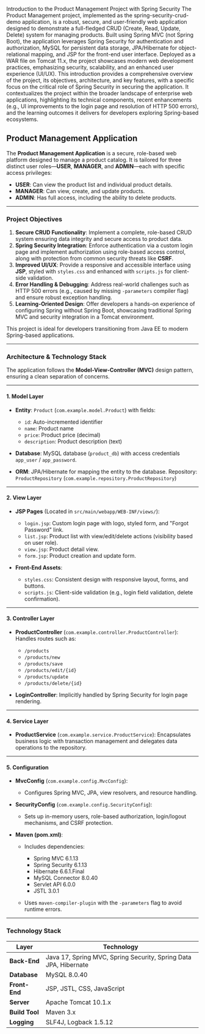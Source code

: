 Introduction to the Product Management Project with Spring Security
The Product Management project, implemented as the spring-security-crud-demo application, is a robust, secure, and user-friendly web application designed to demonstrate a full-fledged CRUD (Create, Read, Update, Delete) system for managing products. Built using Spring MVC (not Spring Boot), the application leverages Spring Security for authentication and authorization, MySQL for
persistent data storage, JPA/Hibernate for object-relational mapping, and JSP for the front-end user interface. Deployed as a WAR file on Tomcat 11.x, the project showcases modern web development practices, emphasizing security, scalability, and an enhanced user experience (UI/UX).
This introduction provides a comprehensive overview of the project, its objectives, architecture, and key features, with a specific focus on the critical role of Spring Security in securing the application. It contextualizes the project within the broader landscape of enterprise web applications, highlighting its technical components, recent enhancements (e.g., UI improvements to the login page and resolution of HTTP 500 errors), and the learning outcomes it delivers for developers exploring Spring-based ecosystems.


## **Product Management Application**

The **Product Management Application** is a secure, role-based web platform designed to manage a product catalog. It is tailored for three distinct user roles—**USER**, **MANAGER**, and **ADMIN**—each with specific access privileges:

* **USER**: Can view the product list and individual product details.
* **MANAGER**: Can view, create, and update products.
* **ADMIN**: Has full access, including the ability to delete products.

---

### **Project Objectives**

1. **Secure CRUD Functionality**: Implement a complete, role-based CRUD system ensuring data integrity and secure access to product data.
2. **Spring Security Integration**: Enforce authentication via a custom login page and implement authorization using role-based access control, along with protection from common security threats like **CSRF**.
3. **Improved UI/UX**: Provide a responsive and accessible interface using **JSP**, styled with `styles.css` and enhanced with `scripts.js` for client-side validation.
4. **Error Handling & Debugging**: Address real-world challenges such as HTTP 500 errors (e.g., caused by missing `-parameters` compiler flag) and ensure robust exception handling.
5. **Learning-Oriented Design**: Offer developers a hands-on experience of configuring Spring without Spring Boot, showcasing traditional Spring MVC and security integration in a Tomcat environment.

This project is ideal for developers transitioning from Java EE to modern Spring-based applications.

---

### **Architecture & Technology Stack**

The application follows the **Model-View-Controller (MVC)** design pattern, ensuring a clean separation of concerns.

---

#### **1. Model Layer**

* **Entity**:
  `Product` (`com.example.model.Product`) with fields:

  * `id`: Auto-incremented identifier
  * `name`: Product name
  * `price`: Product price (decimal)
  * `description`: Product description (text)

* **Database**:
  MySQL database (`product_db`) with access credentials `app_user` / `app_password`.

* **ORM**:
  JPA/Hibernate for mapping the entity to the database.
  Repository: `ProductRepository` (`com.example.repository.ProductRepository`)

---

#### **2. View Layer**

* **JSP Pages** (Located in `src/main/webapp/WEB-INF/views/`):

  * `login.jsp`: Custom login page with logo, styled form, and "Forgot Password" link.
  * `list.jsp`: Product list with view/edit/delete actions (visibility based on user role).
  * `view.jsp`: Product detail view.
  * `form.jsp`: Product creation and update form.

* **Front-End Assets**:

  * `styles.css`: Consistent design with responsive layout, forms, and buttons.
  * `scripts.js`: Client-side validation (e.g., login field validation, delete confirmation).

---

#### **3. Controller Layer**

* **ProductController** (`com.example.controller.ProductController`):
  Handles routes such as:

  * `/products`
  * `/products/new`
  * `/products/save`
  * `/products/edit/{id}`
  * `/products/update`
  * `/products/delete/{id}`

* **LoginController**: Implicitly handled by Spring Security for login page rendering.

---

#### **4. Service Layer**

* **ProductService** (`com.example.service.ProductService`):
  Encapsulates business logic with transaction management and delegates data operations to the repository.

---

#### **5. Configuration**

* **MvcConfig** (`com.example.config.MvcConfig`):

  * Configures Spring MVC, JPA, view resolvers, and resource handling.

* **SecurityConfig** (`com.example.config.SecurityConfig`):

  * Sets up in-memory users, role-based authorization, login/logout mechanisms, and CSRF protection.

* **Maven (pom.xml)**:

  * Includes dependencies:

    * Spring MVC 6.1.13
    * Spring Security 6.1.13
    * Hibernate 6.6.1.Final
    * MySQL Connector 8.0.40
    * Servlet API 6.0.0
    * JSTL 3.0.1
  * Uses `maven-compiler-plugin` with the `-parameters` flag to avoid runtime errors.

---

### **Technology Stack**

| Layer          | Technology                                                       |
| -------------- | ---------------------------------------------------------------- |
| **Back-End**   | Java 17, Spring MVC, Spring Security, Spring Data JPA, Hibernate |
| **Database**   | MySQL 8.0.40                                                     |
| **Front-End**  | JSP, JSTL, CSS, JavaScript                                       |
| **Server**     | Apache Tomcat 10.1.x                                             |
| **Build Tool** | Maven 3.x                                                        |
| **Logging**    | SLF4J, Logback 1.5.12                                            |
